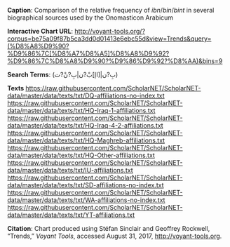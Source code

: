 **Caption**: Comparison of the relative frequency of *ibn*/*bin*/*bint* in several biographical sources used by the Onomasticon Arabicum

**Interactive Chart URL**: http://voyant-tools.org/?corpus=be75a09f87b5ca3dd0d01413e6ebc55d&view=Trends&query=(%D8%A8%D9%90?%D9%86%7C[%D8%A7%D8%A5]%D8%A8%D9%92?%D9%86%7C%D8%A8%D9%90?%D9%86%D9%92?%D8%AA)&bins=9

**Search Terms**:‪
(بِ?ن|[اإ]بْ?ن|بِ?نْ?ت)

**Texts**
https://raw.githubusercontent.com/ScholarNET/ScholarNET-data/master/data/texts/txt/DQ-affiliations-no-index.txt
https://raw.githubusercontent.com/ScholarNET/ScholarNET-data/master/data/texts/txt/HQ-Iraq-1-affiliations.txt
https://raw.githubusercontent.com/ScholarNET/ScholarNET-data/master/data/texts/txt/HQ-Iraq-4-2-affiliations.txt
https://raw.githubusercontent.com/ScholarNET/ScholarNET-data/master/data/texts/txt/HQ-Maghreb-affiliations.txt
https://raw.githubusercontent.com/ScholarNET/ScholarNET-data/master/data/texts/txt/HQ-Other-affiliations.txt
https://raw.githubusercontent.com/ScholarNET/ScholarNET-data/master/data/texts/txt/IU-affiliations.txt
https://raw.githubusercontent.com/ScholarNET/ScholarNET-data/master/data/texts/txt/SD-affiliations-no-index.txt
https://raw.githubusercontent.com/ScholarNET/ScholarNET-data/master/data/texts/txt/WA-affiliations-no-index.txt
https://raw.githubusercontent.com/ScholarNET/ScholarNET-data/master/data/texts/txt/YT-affiliations.txt

**Citation**: Chart produced using Stéfan Sinclair and Geoffrey Rockwell, “Trends,” *Voyant Tools*, accessed August 31, 2017, http://voyant-tools.org.
